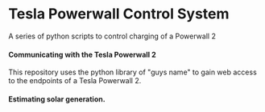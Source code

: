 # Tesla Powerwall Control System

A series of python scripts to control charging of a Powerwall 2

#### Communicating with the Tesla Powerwall 2
This repository uses the python library of "guys name" to gain web access to the endpoints of a Tesla Powerwall 2.

#### Estimating solar generation.

